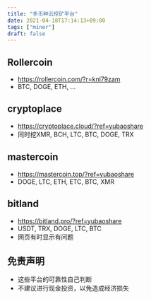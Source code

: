 ```yaml
---
title: "多币种云挖矿平台"
date: 2021-04-18T17:14:13+09:00
tags: ["miner"]
draft: false
---
```



## Rollercoin
- https://rollercoin.com/?r=knl79zam
- BTC, DOGE, ETH, ...

<!--more-->

## cryptoplace
- https://cryptoplace.cloud/?ref=yubaoshare
- 同时挖XMR, BCH, LTC, BTC, DOGE, TRX


## mastercoin
- https://mastercoin.top/?ref=yubaoshare
- DOGE, LTC, ETH, ETC, BTC, XMR

## bitland
- https://bitland.pro/?ref=yubaoshare
- USDT, TRX, DOGE, LTC, BTC
- 网页有时显示有问题

## 免责声明
- 这些平台的可靠性自己判断
- 不建议进行现金投资，以免造成经济损失
